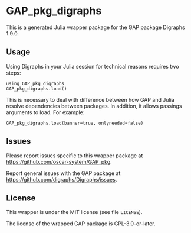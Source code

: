 # GAP_pkg_digraphs

This is a generated Julia wrapper package for the GAP package Digraphs 1.9.0.

## Usage

Using Digraphs in your Julia session for technical reasons requires two steps:

    using GAP_pkg_digraphs
    GAP_pkg_digraphs.load()

This is necessary to deal with difference between how GAP and Julia
resolve dependencies between packages. In addition, it allows passings
arguments to load. For example:

    GAP_pkg_digraphs.load(banner=true, onlyneeded=false)

## Issues

Please report issues specific to this wrapper package at <https://github.com/oscar-system/GAP_pkg>.

Report general issues with the GAP package at <https://github.com/digraphs/Digraphs/issues>.

## License

This wrapper is under the MIT license (see file `LICENSE`).

The license of the wrapped GAP package is GPL-3.0-or-later.
